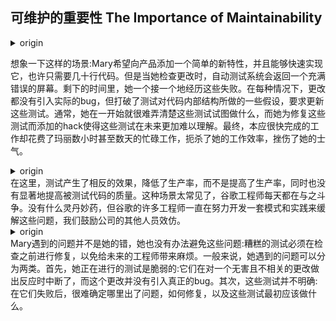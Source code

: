 ## 可维护的重要性 The Importance of Maintainability


<details> <summary>origin</summary><div style="border:1px solid #eee;padding:5px;background-color:#F2F2F2">

Imagine this scenario: Mary wants to add a simple new feature to the product and is able to implement it quickly, perhaps requiring only a couple dozen lines of code. But when she goes to check in her change, she gets a screen full of errors back from the automated testing system. She spends the rest of the day going through those failures one by one. In each case, the change introduced no actual bug, but broke some of the assumptions that the test made about the internal structure of the code, requiring those tests to be updated. Often, she has difficulty figuring out what the tests were trying to do in the first place, and the hacks she adds to fix them make those tests even more difficult to understand in the future. Ultimately, what should have been a quick job ends up taking hours or even days of busywork, killing Mary’s productivity and sapping her morale.
</div></details>

想象一下这样的场景:Mary希望向产品添加一个简单的新特性，并且能够快速实现它，也许只需要几十行代码。但是当她检查更改时，自动测试系统会返回一个充满错误的屏幕。剩下的时间里，她一个接一个地经历这些失败。在每种情况下，更改都没有引入实际的bug，但打破了测试对代码内部结构所做的一些假设，要求更新这些测试。通常，她在一开始就很难弄清楚这些测试试图做什么，而她为修复这些测试而添加的hack使得这些测试在未来更加难以理解。最终，本应很快完成的工作却花费了玛丽数小时甚至数天的忙碌工作，扼杀了她的工作效率，挫伤了她的士气。


<details> <summary>origin</summary><div style="border:1px solid #eee;padding:5px;background-color:#F2F2F2">
Here, testing had the opposite of its intended effect by draining productivity rather than improving it while not meaningfully increasing the quality of the code under test. This scenario is far too common, and Google engineers struggle with it every day. There’s no magic bullet, but many engineers at Google have been working to develop sets of patterns and practices to alleviate these problems, which we encourage the rest of the company to follow.

</div></details>
在这里，测试产生了相反的效果，降低了生产率，而不是提高了生产率，同时也没有显著地提高被测试代码的质量。这种场景太常见了，谷歌工程师每天都在与之斗争。没有什么灵丹妙药，但谷歌的许多工程师一直在努力开发一套模式和实践来缓解这些问题，我们鼓励公司的其他人员效仿。

<details> <summary>origin</summary><div style="border:1px solid #eee;padding:5px;background-color:#F2F2F2">
The problems Mary ran into weren’t her fault, and there was nothing she could have done to avoid them: bad tests must be fixed before they are checked in, lest they impose a drag on future engineers. Broadly speaking, the issues she encountered fall into two categories. First, the tests she was working with were brittle: they broke in response to a harmless and unrelated change that introduced no real bugs. Second, the tests were unclear: after they were failing, it was difficult to determine what was wrong, how to fix it, and what those tests were supposed to be doing in the first place.

</div></details>
Mary遇到的问题并不是她的错，她也没有办法避免这些问题:糟糕的测试必须在检查之前进行修复，以免给未来的工程师带来麻烦。一般来说，她遇到的问题可以分为两类。首先，她正在进行的测试是脆弱的:它们在对一个无害且不相关的更改做出反应时中断了，而这个更改并没有引入真正的bug。其次，这些测试并不明确:在它们失败后，很难确定哪里出了问题，如何修复，以及这些测试最初应该做什么。

